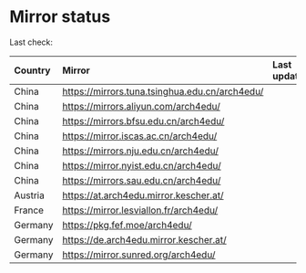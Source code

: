 <script src="./time.js"></script>
# Mirror status
Last check: <script type="text/javascript">localize(1700263053.8414197);</script>

|Country|Mirror|Last update|
|:------|:-----|:----------|
|China|https://mirrors.tuna.tsinghua.edu.cn/arch4edu/|<script type="text/javascript">localize(1700245833);</script>|
|China|https://mirrors.aliyun.com/arch4edu/|<script type="text/javascript">localize(1700245833);</script>|
|China|https://mirrors.bfsu.edu.cn/arch4edu/|<script type="text/javascript">localize(1700245833);</script>|
|China|https://mirror.iscas.ac.cn/arch4edu/|<script type="text/javascript">localize(1700245833);</script>|
|China|https://mirrors.nju.edu.cn/arch4edu/|<script type="text/javascript">localize(1700159477);</script>|
|China|https://mirror.nyist.edu.cn/arch4edu/|<script type="text/javascript">localize(1700245833);</script>|
|China|https://mirrors.sau.edu.cn/arch4edu/|<script type="text/javascript">localize(1700245833);</script>|
|Austria|https://at.arch4edu.mirror.kescher.at/|<script type="text/javascript">localize(1700245833);</script>|
|France|https://mirror.lesviallon.fr/arch4edu/|<script type="text/javascript">localize(1700245833);</script>|
|Germany|https://pkg.fef.moe/arch4edu/|<script type="text/javascript">localize(1700245833);</script>|
|Germany|https://de.arch4edu.mirror.kescher.at/|<script type="text/javascript">localize(1700245833);</script>|
|Germany|https://mirror.sunred.org/arch4edu/|<script type="text/javascript">localize(1700245833);</script>|

<script src="./tablefilter/tablefilter.js"></script>
<script src="./table.js"></script>
